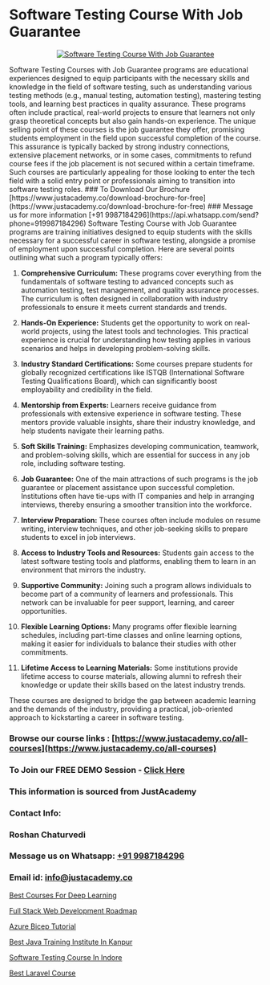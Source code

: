 # Software Testing Course With Job Guarantee

<p align="center">
  <a href="https://justacademy.co/program-detail/software-testing">
    <img src="https://justacademy.co/storage2/program_images/1704700438.webp" alt="Software Testing Course With Job Guarantee">
  </a>
</p>
Software Testing Courses with Job Guarantee programs are educational experiences designed to equip participants with the necessary skills and knowledge in the field of software testing, such as understanding various testing methods (e.g., manual testing, automation testing), mastering testing tools, and learning best practices in quality assurance. These programs often include practical, real-world projects to ensure that learners not only grasp theoretical concepts but also gain hands-on experience. The unique selling point of these courses is the job guarantee they offer, promising students employment in the field upon successful completion of the course. This assurance is typically backed by strong industry connections, extensive placement networks, or in some cases, commitments to refund course fees if the job placement is not secured within a certain timeframe. Such courses are particularly appealing for those looking to enter the tech field with a solid entry point or professionals aiming to transition into software testing roles.
### To Download Our Brochure [https://www.justacademy.co/download-brochure-for-free](https://www.justacademy.co/download-brochure-for-free)
### Message us for more information [+91 9987184296](https://api.whatsapp.com/send?phone=919987184296)
Software Testing Course with Job Guarantee programs are training initiatives designed to equip students with the skills necessary for a successful career in software testing, alongside a promise of employment upon successful completion. Here are several points outlining what such a program typically offers:

1) **Comprehensive Curriculum:** These programs cover everything from the fundamentals of software testing to advanced concepts such as automation testing, test management, and quality assurance processes. The curriculum is often designed in collaboration with industry professionals to ensure it meets current standards and trends.

2) **Hands-On Experience:** Students get the opportunity to work on real-world projects, using the latest tools and technologies. This practical experience is crucial for understanding how testing applies in various scenarios and helps in developing problem-solving skills.

3) **Industry Standard Certifications:** Some courses prepare students for globally recognized certifications like ISTQB (International Software Testing Qualifications Board), which can significantly boost employability and credibility in the field.

4) **Mentorship from Experts:** Learners receive guidance from professionals with extensive experience in software testing. These mentors provide valuable insights, share their industry knowledge, and help students navigate their learning paths.

5) **Soft Skills Training:** Emphasizes developing communication, teamwork, and problem-solving skills, which are essential for success in any job role, including software testing.

6) **Job Guarantee:** One of the main attractions of such programs is the job guarantee or placement assistance upon successful completion. Institutions often have tie-ups with IT companies and help in arranging interviews, thereby ensuring a smoother transition into the workforce.

7) **Interview Preparation:** These courses often include modules on resume writing, interview techniques, and other job-seeking skills to prepare students to excel in job interviews.

8) **Access to Industry Tools and Resources:** Students gain access to the latest software testing tools and platforms, enabling them to learn in an environment that mirrors the industry.

9) **Supportive Community:** Joining such a program allows individuals to become part of a community of learners and professionals. This network can be invaluable for peer support, learning, and career opportunities.

10) **Flexible Learning Options:** Many programs offer flexible learning schedules, including part-time classes and online learning options, making it easier for individuals to balance their studies with other commitments.

11) **Lifetime Access to Learning Materials:** Some institutions provide lifetime access to course materials, allowing alumni to refresh their knowledge or update their skills based on the latest industry trends.

These courses are designed to bridge the gap between academic learning and the demands of the industry, providing a practical, job-oriented approach to kickstarting a career in software testing.

### Browse our course links : [https://www.justacademy.co/all-courses](https://www.justacademy.co/all-courses) 
### To Join our FREE DEMO Session - [Click Here](https://www.justacademy.co/register-for-course-demo)


### This information is sourced from JustAcademy
### Contact Info:
### Roshan Chaturvedi
### Message us on Whatsapp: [+91 9987184296](https://api.whatsapp.com/send?phone=919987184296)
### Email id: [info@justacademy.co](mailto:info@justacademy.co)
                
[Best Courses For Deep Learning](https://www.linkedin.com/pulse/best-courses-deep-learning-justacademy-bradford-3b3fe?trackingId=ltA4BDRnzghuZ8UO5luh8w%3D%3D&lipi=urn%3Ali%3Apage%3Ad_flagship3_company_admin%3BU6qvup%2BkTG%2BWwu84oCWCCA%3D%3D)

[Full Stack Web Development Roadmap](https://www.linkedin.com/pulse/full-stack-web-development-roadmap-justacademy-manchester-xrtkf?trackingId=Qa4Qgi3qoB0Ak4IZYSH1cg%3D%3D&lipi=urn%3Ali%3Apage%3Ad_flagship3_company_admin%3BjwbjXdoOSmefqxJib%2FbqYQ%3D%3D)

[Azure Bicep Tutorial](https://medium.com/@kumarishimmi99/azure-bicep-tutorial-d52547486c88)

[Best Java Training Institute In Kanpur](https://medium.com/@kamblerajas684/best-java-training-institute-in-kanpur-b8ea6530db9c)

[Software Testing Course In Indore](https://justacademyin.github.io/justacademy/software-testing-course-in-indore)

[Best Laravel Course](https://justacademyin.github.io/justacademy/best-laravel-course)

